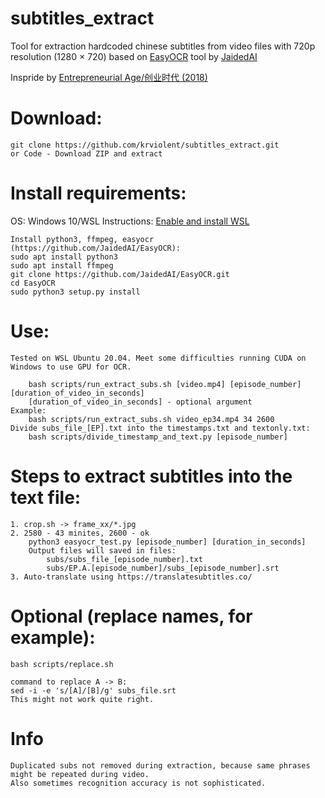 # subtitles_extract
Tool for extraction hardcoded chinese subtitles from video files with 720p resolution (1280 × 720) based on [EasyOCR](https://github.com/JaidedAI/EasyOCR) tool by [JaidedAI](https://github.com/JaidedAI)

Inspride by [Entrepreneurial Age/创业时代 (2018)](https://www.imdb.com/title/tt9085276/)
 
# Download:
	git clone https://github.com/krviolent/subtitles_extract.git
 	or Code - Download ZIP and extract
# Install requirements:
OS: Windows 10/WSL
Instructions: [Enable and install WSL](https://www.windowscentral.com/install-windows-subsystem-linux-windows-10)

	Install python3, ffmpeg, easyocr (https://github.com/JaidedAI/EasyOCR):
	sudo apt install python3
	sudo apt install ffmpeg
	git clone https://github.com/JaidedAI/EasyOCR.git
	cd EasyOCR
	sudo python3 setup.py install

# Use:
	Tested on WSL Ubuntu 20.04. Meet some difficulties running CUDA on Windows to use GPU for OCR.
	
		bash scripts/run_extract_subs.sh [video.mp4] [episode_number] [duration_of_video_in_seconds]
		[duration_of_video_in_seconds] - optional argument
	Example:
		bash scripts/run_extract_subs.sh video_ep34.mp4 34 2600
	Divide subs_file_[EP].txt into the timestamps.txt and textonly.txt:
		bash scripts/divide_timestamp_and_text.py [episode_number]

# Steps to extract subtitles into the text file:
	1. crop.sh -> frame_xx/*.jpg
	2. 2580 - 43 minites, 2600 - ok
		python3 easyocr_test.py [episode_number] [duration_in_seconds]
		Output files will saved in files:
			subs/subs_file_[episode_number].txt
			subs/EP.A.[episode_number]/subs_[episode_number].srt
	3. Auto-translate using https://translatesubtitles.co/
	 
# Optional (replace names, for example):
	bash scripts/replace.sh
	
	command to replace A -> B:
	sed -i -e 's/[A]/[B]/g' subs_file.srt
	This might not work quite right.
# Info
	Duplicated subs not removed during extraction, because same phrases might be repeated during video.
	Also sometimes recognition accuracy is not sophisticated.
